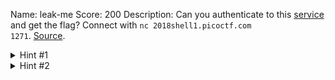 Name: leak-me
Score: 200
Description: Can you authenticate to this <a href='//2018shell1.picoctf.com/static/c050db17129bdf7e768a0151f554a75d/auth'>service</a> and get the flag? Connect with <code>nc 2018shell1.picoctf.com 1271</code>. <a href='//2018shell1.picoctf.com/static/c050db17129bdf7e768a0151f554a75d/auth.c'>Source</a>.
<details><summary>Hint #1</summary>Are all the system calls being used safely?</details><details><summary>Hint #2</summary>Some people can have reallllllly long names you know..</details>
